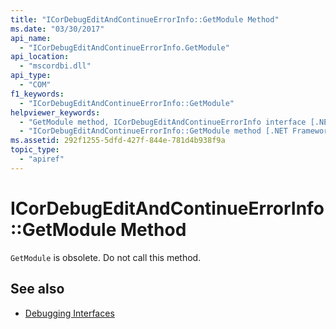 ```yaml
---
title: "ICorDebugEditAndContinueErrorInfo::GetModule Method"
ms.date: "03/30/2017"
api_name: 
  - "ICorDebugEditAndContinueErrorInfo.GetModule"
api_location: 
  - "mscordbi.dll"
api_type: 
  - "COM"
f1_keywords: 
  - "ICorDebugEditAndContinueErrorInfo::GetModule"
helpviewer_keywords: 
  - "GetModule method, ICorDebugEditAndContinueErrorInfo interface [.NET Framework debugging]"
  - "ICorDebugEditAndContinueErrorInfo::GetModule method [.NET Framework debugging]"
ms.assetid: 292f1255-5dfd-427f-844e-781d4b938f9a
topic_type: 
  - "apiref"
---
```

# ICorDebugEditAndContinueErrorInfo::GetModule Method
`GetModule` is obsolete. Do not call this method.  
  
## See also

- [Debugging Interfaces](debugging-interfaces.md)
